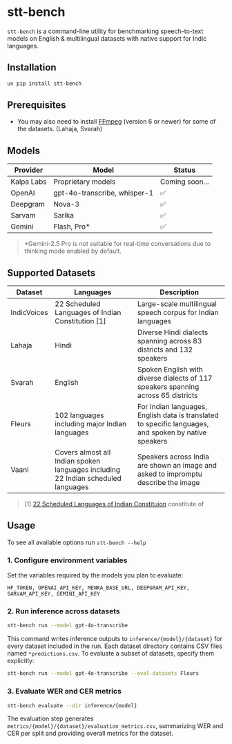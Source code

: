 # stt-bench

`stt-bench` is a command-line utility for benchmarking speech-to-text models on English & multilingual datasets with native support for Indic languages.

## Installation

```bash
uv pip install stt-bench
```

## Prerequisites

- You may also need to install [FFmpeg](https://ffmpeg.org/download.html) (version 6 or newer) for some of the datasets. (Lahaja, Svarah)

## Models

| Provider | Model | Status |
|----------|-------|--------|
| Kalpa Labs | Proprietary models | Coming soon... |
| OpenAI | gpt-4o-transcribe, whisper-1 | ✅ |
| Deepgram | Nova-3 | ✅ |
| Sarvam | Sarika | ✅ |
| Gemini | Flash, Pro* | ✅ |

> *Gemini-2.5 Pro is not suitable for real-time conversations due to thinking mode enabled by default.

## Supported Datasets
| Dataset | Languages | Description |
|---------|-----------|-------------|
| IndicVoices | 22 Scheduled Languages of Indian Constitution [1] | Large-scale multilingual speech corpus for Indian languages |
| Lahaja | Hindi | Diverse Hindi dialects spanning across 83 districts and 132 speakers |
| Svarah | English | Spoken English with diverse dialects of 117 speakers spanning across 65 districts |
| Fleurs | 102 languages including major Indian languages | For Indian languages, English data is translated to specific languages, and spoken by native speakers |
| Vaani | Covers almost all Indian spoken languages including 22 Indian scheduled languages | Speakers across India are shown an image and asked to impromptu describe the image |

> [1] [22 Scheduled Languages of Indian Constituion](https://en.wikipedia.org/w/index.php?title=Languages_with_official_recognition_in_India) constitute of 
## Usage
To see all available options run `stt-bench --help` 

### 1. Configure environment variables

Set the variables required by the models you plan to evaluate:

```
HF_TOKEN, OPENAI_API_KEY, MENKA_BASE_URL, DEEPGRAM_API_KEY, SARVAM_API_KEY, GEMINI_API_KEY
```

### 2. Run inference across datasets

```bash
stt-bench run --model gpt-4o-transcribe
```

This command writes inference outputs to `inference/{model}/{dataset}` for every dataset included in the run. Each dataset directory contains CSV files named `*predictions.csv`. To evaluate a subset of datasets, specify them explicitly:

```bash
stt-bench run --model gpt-4o-transcribe --eval-datasets Fleurs
```

### 3. Evaluate WER and CER metrics

```bash
stt-bench evaluate --dir inference/{model}
```

The evaluation step generates `metrics/{model}/{dataset}/evaluation_metrics.csv`, summarizing WER and CER per split and providing overall metrics for the dataset.
